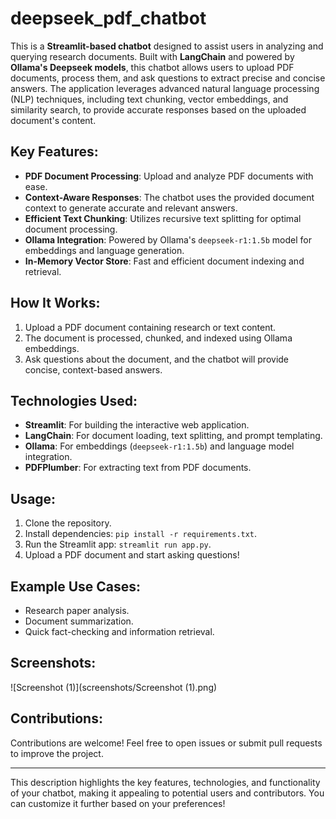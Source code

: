 # deepseek_pdf_chatbot

This is a **Streamlit-based chatbot** designed to assist users in analyzing and querying research documents. Built with **LangChain** and powered by **Ollama's Deepseek models**, this chatbot allows users to upload PDF documents, process them, and ask questions to extract precise and concise answers. The application leverages advanced natural language processing (NLP) techniques, including text chunking, vector embeddings, and similarity search, to provide accurate responses based on the uploaded document's content.

## Key Features:
- **PDF Document Processing**: Upload and analyze PDF documents with ease.
- **Context-Aware Responses**: The chatbot uses the provided document context to generate accurate and relevant answers. 
- **Efficient Text Chunking**: Utilizes recursive text splitting for optimal document processing.
- **Ollama Integration**: Powered by Ollama's `deepseek-r1:1.5b` model for embeddings and language generation.
- **In-Memory Vector Store**: Fast and efficient document indexing and retrieval.

## How It Works:
1. Upload a PDF document containing research or text content.
2. The document is processed, chunked, and indexed using Ollama embeddings.
3. Ask questions about the document, and the chatbot will provide concise, context-based answers.

## Technologies Used:
- **Streamlit**: For building the interactive web application.
- **LangChain**: For document loading, text splitting, and prompt templating.
- **Ollama**: For embeddings (`deepseek-r1:1.5b`) and language model integration.
- **PDFPlumber**: For extracting text from PDF documents.

## Usage:
1. Clone the repository.
2. Install dependencies: `pip install -r requirements.txt`.
3. Run the Streamlit app: `streamlit run app.py`.
4. Upload a PDF document and start asking questions!

## Example Use Cases:
- Research paper analysis.
- Document summarization.
- Quick fact-checking and information retrieval.

## Screenshots:
![Screenshot (1)](screenshots/Screenshot (1).png) 

## Contributions:
Contributions are welcome! Feel free to open issues or submit pull requests to improve the project.

---

This description highlights the key features, technologies, and functionality of your chatbot, making it appealing to potential users and contributors. You can customize it further based on your preferences!
 
